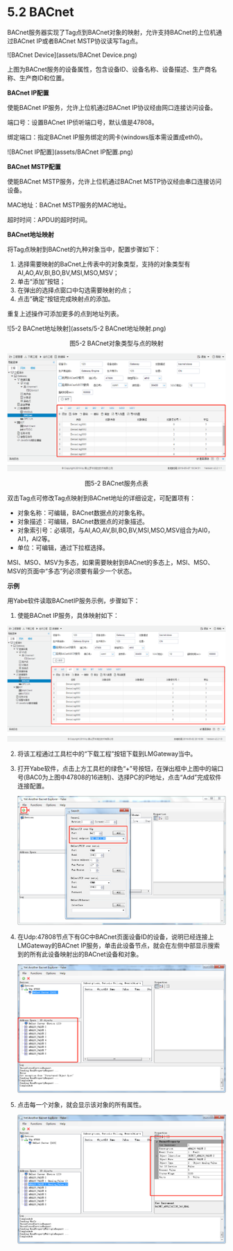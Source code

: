 # 5.2 BACnet

BACnet服务器实现了Tag点到BACnet对象的映射，允许支持BACnet的上位机通过BACnet IP或者BACnet MSTP协议读写Tag点。 

![BACnet Device](assets/BACnet Device.png)

上图为BACnet服务的设备属性，包含设备ID、设备名称、设备描述、生产商名称、生产商ID和位置。



**BACnet IP配置** 

使能BACnet IP服务，允许上位机通过BACnet IP协议经由网口连接访问设备。 

端口号：设置BACnet IP侦听端口号，默认值是47808。 

绑定端口：指定BACnet IP服务绑定的网卡(windows版本需设置成eth0)。

![BACnet IP配置](assets/BACnet IP配置.png)



**BACnet MSTP配置** 

使能BACnet MSTP服务，允许上位机通过BACnet MSTP协议经由串口连接访问设备。 

MAC地址：BACnet MSTP服务的MAC地址。

超时时间：APDU的超时时间。

 

**BACnet地址映射** 

将Tag点映射到BACnet的九种对象当中，配置步骤如下： 

1. 选择需要映射的BaCnet上传表中的对象类型，支持的对象类型有AI,AO,AV,BI,BO,BV,MSI,MSO,MSV； 
2. 单击“添加”按钮； 
3. 在弹出的选择点窗口中勾选需要映射的点； 
4. 点击”确定“按钮完成映射点的添加。 

重复上述操作可添加更多的点到地址列表。 

![5-2 BACnet地址映射](assets/5-2 BACnet地址映射.png)

<center>图5-2 BACnet对象类型与点的映射</center>

![BACnet服务点表](assets/BACnet服务点表.png)

<center>图5-2 BACnet服务点表</center>

双击Tag点可修改Tag点映射到BACnet地址的详细设定，可配置项有： 

- 对象名称：可编辑，BACnet数据点的对象名称。 
- 对象描述：可编辑，BACnet数据点的对象描述。 
- 对象索引号：必填项，与AI,AO,AV,BI,BO,BV,MSI,MSO,MSV组合为AI0，AI1，AI2等。 
- 单位：可编辑，通过下拉框选择。

MSI、MSO、MSV为多态，如果需要映射到BACnet的多态上，MSI、MSO、MSV的页面中“多态”列必须要有最少一个状态。 



**示例**

用Yabe软件读取BACnetIP服务示例，步骤如下：

1. 使能BACnet IP服务，具体映射如下：

![BACnet示例图1](assets/BACnet示例图1.png)

2. 将该工程通过工具栏中的“下载工程”按钮下载到LMGateway当中。

3. 打开Yabe软件，点击上方工具栏的绿色“+”号按钮，在弹出框中上图中的端口号(BAC0为上图中47808的16进制)、选择PC的IP地址，点击“Add”完成软件连接配置。

   ![BACnet示例图2](assets/BACnet示例图2.png)

4. 在Udp:47808节点下有GC中BACnet页面设备ID的设备，说明已经连接上LMGateway的BACnet IP服务，单击此设备节点，就会在左侧中部显示搜索到的所有此设备映射出的BACnet设备和对象。

   ![BACnet示例图3](assets/BACnet示例图3.png)

5. 点击每一个对象，就会显示该对象的所有属性。

   ![BACnet示例图4](assets/BACnet示例图4.png)